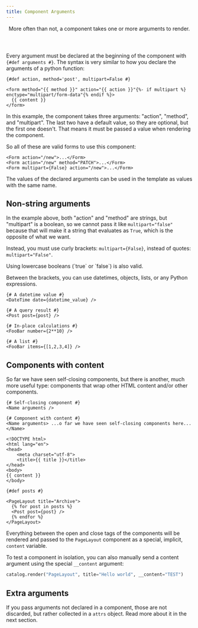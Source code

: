 ```yaml
---
title: Component Arguments
---
```


<Header>
More often than not, a component takes one or more arguments to render.
</Header>

Every argument must be declared at the beginning of the component with `{#def arguments #}`. The syntax is very similar to how you declare the arguments of a python function:

``` html+jinja title="components/Form.jinja" linenums="1"
{#def action, method='post', multipart=False #}

<form method="{{ method }}" action="{{ action }}"{%- if multipart %} enctype="multipart/form-data"{% endif %}>
  {{ content }}
</form>
```

In this example, the component takes three arguments: "action", "method", and "multipart". The last two have a default value, so they are optional, but the first one doesn't. That means it must be passed a value when rendering the component.

So all of these are valid forms to use this component:

``` html+jinja linenums="1"
<Form action="/new">...</Form>
<Form action="/new" method="PATCH">...</Form>
<Form multipart={False} action="/new">...</Form>
```

The values of the declared arguments can be used in the template as values with the same name.


## Non-string arguments

In the example above, both "action" and "method" are strings, but "multipart" is a boolean, so we cannot pass it like `multipart="false"`
because that will make it a string that evaluates as `True`, which is the opposite of what we want.

Instead, you must use curly brackets: `multipart={False}`, instead of quotes: `multipart="False"`.

<Note type="note" title="">
  Using lowercase booleans (`true` or `false`) is also valid.
</Note>

Between the brackets, you can use datetimes, objects, lists, or any Python expressions.

```html+jinja
{# A datetime value #}
<DateTime date={datetime_value} />

{# A query result #}
<Post post={post} />

{# In-place calculations #}
<FooBar number={2**10} />

{# A list #}
<FooBar items={[1,2,3,4]} />
```


## Components with content

So far we have seen self-closing components, but there is another, much more useful type: components that wrap other HTML content and/or other components.

```html+jinja
{# Self-closing component #}
<Name arguments />

{# Component with content #}
<Name arguments> ...o far we have seen self-closing components here... </Name>

<!DOCTYPE html>
<html lang="en">
<head>
	<meta charset="utf-8">
	<title>{{ title }}</title>
</head>
<body>
{{ content }}
</body>
```

```html+jinja title="components/ArchivePage.jinja"
{#def posts #}

<PageLayout title="Archive">
  {% for post in posts %}
  <Post post={post} />
  {% endfor %}
</PageLayout>
```

Everything between the open and close tags of the components will be rendered and passed to the `PageLayout` component as a special, implicit, `content` variable.

To test a component in isolation, you can also manually send a content argument using the special `__content` argument:

```python
catalog.render("PageLayout", title="Hello world", __content="TEST")
```

## Extra arguments

If you pass arguments not declared in a component, those are not discarded, but rather collected in a `attrs` object. Read more about it in the next section.
